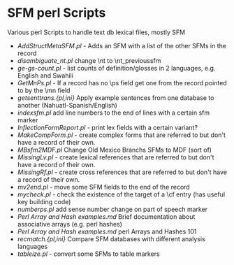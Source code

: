 # SFM perl Scripts
Various perl Scripts to handle text db lexical files, mostly SFM

 - *AddStructMetaSFM.pl* - Adds an SFM with a list of the other SFMs in the record
 - *disambiguate_nt.pl* change \nt to \nt_previoussfm 
 - *ge-gs-count.pl* - list counts of definition/glosses in 2 languages, e.g. English and Swahili
 - *GetMnPs.pl* - If a record has no \ps field get one from the record pointed to by the \mn field
 - *getsenttrans.{pl,ini}* Apply example sentences from one database to another (Nahuatl-Spanish/English)
 - *indexsfm.pl* add line numbers to the end of lines with a certain sfm marker
 - *InflectionFormReport.pl* - print lex fields with a certain variant?
 - *MakeCompForm.pl* - create complex forms that are referred to but don't have a record of their own.
 - *MBsfm2MDF.pl* Change Old Mexico Branchs SFMs to MDF (sort of)
 - *MissingLv.pl* - create lexical references that are referred to but don't have a record of their own.
 - *MissingRf.pl* - create cross references that are referred to but don't have a record of their own.
 - *mv2end.pl* - move some SFM fields to the end of the record
 - *mycheck.pl* - check the existence of the target of a \cf entry (has useful key building code)
 - *numberps.pl* add sense number change on part of speech marker
 - *Perl Array and Hash examples.md* Brief documentation about associative arrays (e.g. perl hashes)
 - *Perl Array and Hash examples.md* perl Arrays and Hashes 101
 - *recmatch.{pl,ini}* Compare SFM databases with different analysis languages
 - *tableize.pl* - convert some SFMs to table markers
